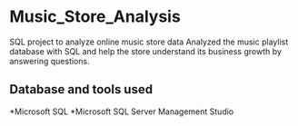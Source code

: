 # Music_Store_Analysis
SQL project to analyze online music store data
Analyzed the music playlist database with SQL and help the store understand its business growth by answering questions.

## Database and tools used
*Microsoft SQL
*Microsoft SQL Server Management Studio
